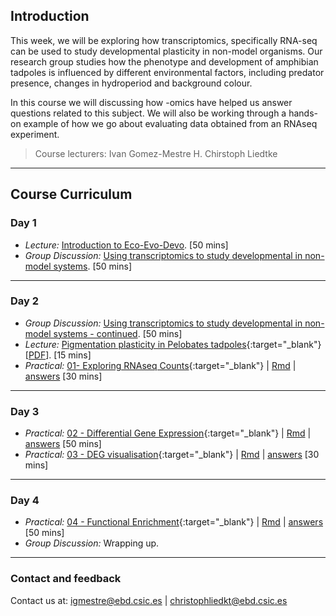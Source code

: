 ## Introduction

This week, we will be exploring how transcriptomics, specifically RNA-seq can be used to study developmental plasticity in non-model organisms. Our research group studies how the phenotype and development of amphibian tadpoles is influenced by different environmental factors, including predator presence, changes in hydroperiod and background colour.

In this course we will discussing how -omics have helped us answer questions related to this subject. We will also be working through a hands-on example of how we go about evaluating data obtained from an RNAseq experiment.

> Course lecturers:
> Ivan Gomez-Mestre
> H. Chirstoph Liedtke

---
## Course Curriculum

### Day 1

* _Lecture:_ [Introduction to Eco-Evo-Devo](). [50 mins]
* _Group Discussion:_ [Using transcriptomics to study developmental in non-model systems](./paper_discussion/paper_discussion.md). [50 mins]

---
### Day 2

* _Group Discussion:_ [Using transcriptomics to study developmental in non-model systems - continued](./paper_discussion/paper_discussion.md). [50 mins]
* _Lecture:_ [Pigmentation plasticity in Pelobates tadpoles](./lectures/intro_pigmentation/index.html){:target="_blank"}  [[PDF](lectures/intro_pigmentation.pdf)]. [15 mins]
* _Practical:_ [01- Exploring RNAseq Counts](./exercises/01_explore_counts.html){:target="_blank"} | [Rmd](./exercises/01_explore_counts.Rmd) | [answers](./exercises/answers/01_explore_counts.html) [30 mins]

---
### Day 3

* _Practical:_ [02 - Differential Gene Expression](./exercises/02_deg.html){:target="_blank"} | [Rmd](./exercises/02_deg.Rmd) | [answers](./exercises/answers/02_deg.html) [50 mins]
* _Practical:_ [03 - DEG visualisation](./exercises/03_deg_viz.html){:target="_blank"} | [Rmd](./exercises/03_deg_viz.Rmd) | [answers]((./exercises/answers/03_deg_viz.html)) [30 mins]

---
### Day 4

* _Practical:_ [04 - Functional Enrichment](./exercises/04_functional_enrichment.html){:target="_blank"} | [Rmd](./exercises/04_functional_enrichment.Rmd) | [answers](./exercises/answers/04_functional_enrichment.html) [50 mins]
* _Group Discussion:_ Wrapping up.

---
### Contact and feedback

Contact us at:  igmestre@ebd.csic.es |  christophliedkt@ebd.csic.es
